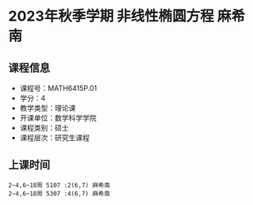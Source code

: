 # 2023年秋季学期 非线性椭圆方程 麻希南






## 课程信息

- 课程号：MATH6415P.01
- 学分：4
- 教学类型：理论课
- 开课单位：数学科学学院
- 课程类别：硕士
- 课程层次：研究生课程

## 上课时间

```
2~4,6~18周 5107 :2(6,7) 麻希南
2~4,6~18周 5307 :4(6,7) 麻希南
```

